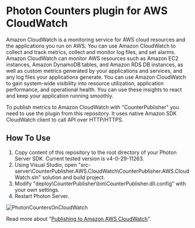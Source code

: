 # Photon Counters plugin for AWS CloudWatch

Amazon CloudWatch is a monitoring service for AWS cloud resources and the applications you run on AWS. 
You can use Amazon CloudWatch to collect and track metrics, collect and monitor log files, and set alarms. 
Amazon CloudWatch can monitor AWS resources such as Amazon EC2 instances, Amazon DynamoDB tables, and Amazon RDS DB instances, as well as custom metrics generated by your applications and services, and any log files your applications generate. 
You can use Amazon CloudWatch to gain system-wide visibility into resource utilization, application performance, and operational health. 
You can use these insights to react and keep your application running smoothly.

To publish metrics to Amazon CloudWatch with "CounterPublisher" you need to use the plugin from this repository.
It uses native Amazon SDK CloudWatch client to call API over HTTP/HTTPS.


## How To Use

1. Copy content of this repository to the root directory of your Photon Server SDK. Current tested version is v4-0-29-11263.
2. Using Visual Studio, open "src-server\CounterPublisher.AWS.CloudWatch\CounterPublisher.AWS.CloudWatch.sln" solution and build project.
3. Modify "deploy\CounterPublisher\bin\CounterPublisher.dll.config" with your own settings.
4. Restart Photon Server.

![PhotonCountersOnCloudWatch](https://github.com/PhotonEngine/photon.counterpublisher.cloudwatch/PhotonCountersOnCloudWatch.png)

Read more about "[Publishing to Amazon AWS CloudWatch](https://doc.photonengine.com/en-us/onpremise/current/performance/photon-counters#_usage_cloudwatch)".